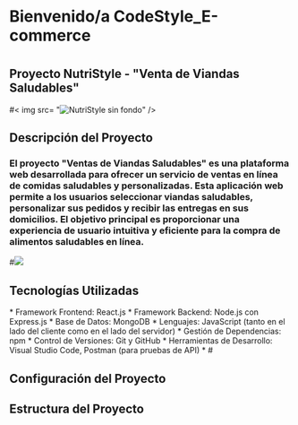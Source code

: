 # Bienvenido/a CodeStyle_E-commerce 
# <h2> Proyecto NutriStyle - "Venta de Viandas Saludables" </h2>
#< img src= "![NutriStyle sin fondo](https://github.com/CodeSystem2022/CodeStyle_E-commerce/assets/91997517/d7a8832e-575d-46e7-acf0-a48a8706e164)" />

 <h2> Descripción del Proyecto </h2>
 <h3> El proyecto "Ventas de Viandas Saludables" es una plataforma web desarrollada para ofrecer un servicio de ventas en línea de comidas saludables y personalizadas. Esta aplicación web permite a los usuarios seleccionar viandas saludables, personalizar sus pedidos y recibir las entregas en sus domicilios. El objetivo principal es proporcionar una experiencia de usuario intuitiva y eficiente para la compra de alimentos saludables en línea. </h3>
#<img src= ![home](https://github.com/CodeSystem2022/CodeStyle_E-commerce/assets/91997517/ce6e9ad0-8d66-411c-b012-e86aaf17ee12)/>

 <h2>Tecnologías Utilizadas</h2>
* Framework Frontend: React.js
* Framework Backend: Node.js con Express.js
* Base de Datos: MongoDB
* Lenguajes: JavaScript (tanto en el lado del cliente como en el lado del servidor)
* Gestión de Dependencias: npm
* Control de Versiones: Git y GitHub
* Herramientas de Desarrollo: Visual Studio Code, Postman (para pruebas de API)
* 
#<h2>Configuración del Proyecto </h2>
 <h2> Estructura del Proyecto</h2>
 <h2> </h2>
 <h2> </h2>
